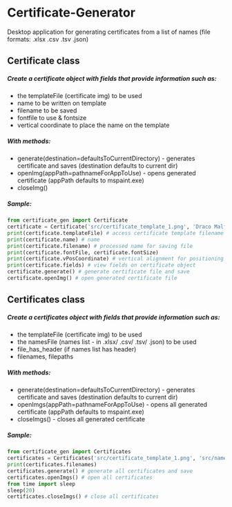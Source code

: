 # Certificate-Generator
Desktop application for generating certificates from a list of names (file formats: .xlsx .csv .tsv .json)


## Certificate class
##### Create a certificate object with fields that provide information such as:
* the templateFile (certificate img) to be used
* name to be written on template
* filename to be saved
* fontfile to use & fontsize
* vertical coordinate to place the name on the template
##### With methods:
* generate(destination=defaultsToCurrentDirectory) - generates certificate and saves (destination defaults to current dir)
* openImg(appPath=pathnameForAppToUse) - opens generated certificate (appPath defaults to mspaint.exe)
* closeImg()
##### Sample:
```python
from certificate_gen import Certificate
certificate = Certificate('src/certificate_template_1.png', 'Draco Malfoy') # create a Certificate object
print(certificate.templateFile) # access certificate template filename
print(certificate.name) # name
print(certificate.filename) # processed name for saving file
print(certificate.fontFile, certificate.fontSize)
print(certificate.vPosCoordinate) # vertical alignment for positioning name into template
print(certificate.fields) # view fields on certificate object
certificate.generate() # generate certificate file and save
certificate.openImg() # open generated certificate file
```


## Certificates class
##### Create a certificates object with fields that provide information such as:
* the templateFile (certificate img) to be used
* the namesFile (names list - in .xlsx/ .csv/ .tsv/ .json) to be used 
* file_has_header (if names list has header)
* filenames, filepaths
##### With methods:
* generate(destination=defaultsToCurrentDirectory) - generates certificate and saves (destination defaults to current dir)
* openImgs(appPath=pathnameForAppToUse) - opens all generated certificate (appPath defaults to mspaint.exe)
* closeImgs() - closes all generated certificate
##### Sample:
```python
from certificate_gen import Certificates
certificates = Certificates('src/certificate_template_1.png', 'src/names_1.xlsx')  # create a Certificates object
print(certificates.filenames)
certificates.generate() # generate all certificates and save
certificates.openImgs() # open all certificates
from time import sleep
sleep(20)
certificates.closeImgs() # close all certificates
```
